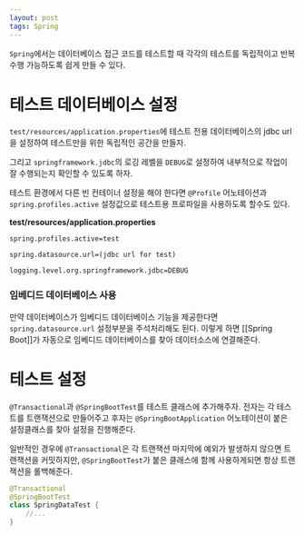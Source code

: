 ```yaml
---
layout: post
tags: Spring
---
```


`Spring`에서는 데이터베이스 접근 코드를 테스트할 때 각각의 테스트를 독립적이고 반복 수행 가능하도록 쉽게 만들 수 있다.

# 테스트 데이터베이스 설정

`test/resources/application.properties`에 테스트 전용 데이터베이스의 jdbc url을 설정하여 테스트만을 위한 독립적인 공간을 만들자.

그리고 `springframework.jdbc`의 로깅 레벨을 `DEBUG`로 설정하여 내부적으로 작업이 잘 수행되는지 확인할 수 있도록 하자.

테스트 환경에서 다른 빈 컨테이너 설정을 해야 한다면 `@Profile` 어노테이션과 `spring.profiles.active` 설정값으로 테스트용 프로파일을 사용하도록 할수도 있다.

**test/resources/application.properties**
```properties
spring.profiles.active=test

spring.datasource.url=(jdbc url for test)

logging.level.org.springframework.jdbc=DEBUG
```

### 임베디드 데이터베이스 사용

만약 데이터베이스가 임베디드 데이터베이스 기능을 제공한다면 `spring.datasource.url` 설정부분을 주석처리해도 된다. 이렇게 하면 [[Spring Boot]]가 자동으로 임베디드 데이터베이스를 찾아 데이터소스에 연결해준다.

# 테스트 설정

`@Transactional`과 `@SpringBootTest`를 테스트 클래스에 추가해주자. 전자는 각 테스트를 트랜잭션으로 만들어주고 후자는 `@SpringBootApplication` 어노테이션이 붙은 설정클래스를 찾아 설정을 진행해준다. 

일반적인 경우에 `@Transactional`은 각 트랜잭션 마지막에 예외가 발생하지 않으면 트랜잭션을 커밋하지만, `@SpringBootTest`가 붙은 클래스에 함께 사용하게되면 항상 트랜잭션을 롤백해준다.

```java
@Transactional
@SpringBootTest
class SpringDataTest {
	//...
}
```
